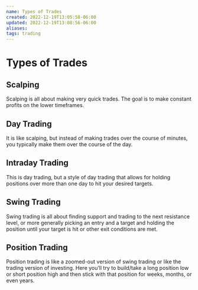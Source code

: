 ```yaml
---
name: Types of Trades
created: 2022-12-19T13:05:58-06:00
updated: 2022-12-19T13:08:56-06:00
aliases: 
tags: trading
---
```

# Types of Trades

## Scalping
Scalping is all about making very quick trades. The goal is to make constant profits on the lower timeframes.

## Day Trading
It is like scalping, but instead of making trades over the course of minutes, you typically make them over the course of the day.

## Intraday Trading
This is day trading, but a style of day trading that allows for holding positions over more than one day to hit your desired targets.

## Swing Trading
Swing trading is all about finding support and trading to the next resistance level, or more generally picking an entry and a target and holding the position until your target is hit or other exit conditions are met.

## Position Trading
Position trading is like a zoomed-out version of swing trading or like the trading version of investing. Here you’ll try to build/take a long position low or short position high and then stick with that position for weeks, months, or even years.
